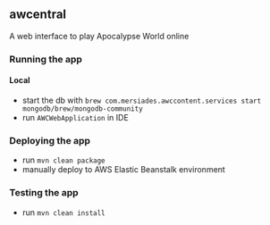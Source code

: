 [![<mersiades>](https://circleci.com/gh/mersiades/awcentral.svg?style=svg&circle-token=a03c2f7515d94f5c89541091557b734860340ddc)](https://app.circleci.com/pipelines/github/mersiades/awcentral)

## awcentral
A web interface to play Apocalypse World online

### Running the app

#### Local

- start the db with `brew com.mersiades.awccontent.services start mongodb/brew/mongodb-community`
- run `AWCWebApplication` in IDE

### Deploying the app 

- run `mvn clean package`
- manually deploy to AWS Elastic Beanstalk environment

### Testing the app

- run `mvn clean install`